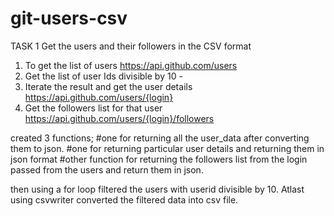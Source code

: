 # git-users-csv
TASK 1
Get the users and their followers in the CSV format
1. To get the list of users https://api.github.com/users 
2. Get the list of user Ids divisible by 10 - 
3. Iterate the result and get the user details https://api.github.com/users/{login}
4. Get the followers list for that user https://api.github.com/users/{login}/followers

created 3 functions;
#one for returning all the user_data after converting them to json.
#one for returning particular user details and returning them in json format
#other function for returning the followers list from the login passed from the users and return them in json.

then using a for loop filtered the users with userid divisible by 10.
Atlast using csvwriter converted the filtered data into csv file.
